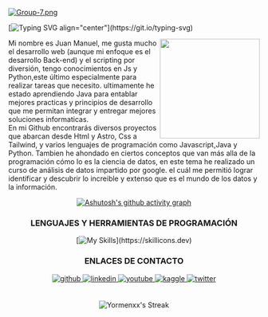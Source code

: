 [![Group-7.png](https://i.postimg.cc/T3h3shWt/Group-7.png)](https://postimg.cc/QFGD98m7)

[![Typing SVG align="center"](https://readme-typing-svg.demolab.com?font=Fira+Code&weight=200&size=25&duration=5130&pause=1000&center=true&vCenter=true&width=1000&height=86&lines=%C2%A1HOLA+CODERS%2C+SOY+JUAN+MANUEL+Y+BIENVENIDOS+A+MI+GITHUB!)](https://git.io/typing-svg)

 
<div align="right">
<img align="right" src="https://cdn-icons.flaticon.com/png/512/3271/premium/3271001.png?token=exp=1660782784~hmac=449f99651d1c2815077d1b276f193dba" alt="" width="200">
</div>

<p align="left" width="400"> Mi nombre es Juan Manuel, me gusta mucho el desarrollo web (aunque mi enfoque es el desarrollo Back-end) y el scripting por diversión, tengo conocimientos en Js y Python,este último especialmente para realizar tareas que necesito. ultimamente he estado aprendiendo Java para entablar mejores practicas y principios de desarrollo que me permitan integrar y entregar mejores soluciones informaticas.
<br/>
En mi Github encontrarás diversos proyectos que abarcan desde Html y Astro, Css a Tailwind, y varios lenguajes de programación como Javascript,Java y Python.
Tambien he ahondado en ciertos conceptos que van más alla de la programación cómo lo es la ciencia de datos, en este tema he realizado un curso de análisis de datos impartido por google. el cuál me permitió lograr identificar y descubrir lo increible y extenso que es el mundo de los datos y la información.  
</p>
<div align="center">
 
 
[![Ashutosh's github activity graph](https://github-readme-activity-graph.vercel.app/graph?username=Yormenxx)](https://github.com/ashutosh00710/github-readme-activity-graph)
 
 
### LENGUAJES Y HERRAMIENTAS DE PROGRAMACIÓN
 
[![My Skills](https://skillicons.dev/icons?i=html,astro,css,sass,tailwind,js,ts,nodejs,express,java,mysql,mongodb,figma,git,)](https://skillicons.dev)
 
### ENLACES DE CONTACTO
 
<div align="center">
<a href="https://github.com/https://github.com/Yormenxx" target="_blank">
<img src=https://img.shields.io/badge/github-%2324292e.svg?&style=for-the-badge&logo=github&logoColor=white alt=github style="margin-bottom: 5px;" />
</a>
<a href="https://linkedin.com/in/https://www.linkedin.com/in/juan-manuel-ortiz-47b93424a/" target="_blank">
<img src=https://img.shields.io/badge/linkedin-%231E77B5.svg?&style=for-the-badge&logo=linkedin&logoColor=white alt=linkedin style="margin-bottom: 5px;" />
</a>
<a href="https://www.youtube.com/user/https://www.youtube.com/channel/UCeVbJAUTCWw-Q6KrMT7qsTQ" target="_blank">
<img src=https://img.shields.io/badge/youtube-%23EE4831.svg?&style=for-the-badge&logo=youtube&logoColor=white alt=youtube style="margin-bottom: 5px;" />
</a>
<a href="https://www.kaggle.com/https://www.kaggle.com/reaperdiper" target="_blank">
<img src=https://img.shields.io/badge/kaggle-%2344BAE8.svg?&style=for-the-badge&logo=kaggle&logoColor=white alt=kaggle style="margin-bottom: 5px;" />
</a>
<a href="https://twitter.com/https://twitter.com/JuanDev852" target="_blank">
<img src=https://img.shields.io/badge/twitter-%2300acee.svg?&style=for-the-badge&logo=twitter&logoColor=white alt=twitter style="margin-bottom: 5px;"/>
</a>  
</div>  
<br>
 
<div align="center">
 
![Yormenxx's Streak](https://github-readme-streak-stats.herokuapp.com/?user=Yormenxx&theme=react&hide_border=false)
 
</div>  
   

</div>












